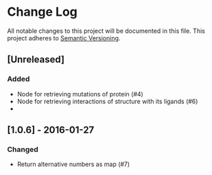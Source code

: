 # Change Log
All notable changes to this project will be documented in this file.
This project adheres to [Semantic Versioning](http://semver.org/).

## [Unreleased]

### Added

* Node for retrieving mutations of protein (#4)
* Node for retrieving interactions of structure with its ligands (#6)
* 

## [1.0.6] - 2016-01-27

### Changed

* Return alternative numbers as map (#7)